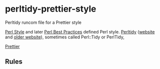 # perltidy-prettier-style
Perltidy runcom file for a Prettier style

[Perl Style](https://perldoc.perl.org/perlstyle.html) and later [Perl Best Practices](http://shop.oreilly.com/product/9780596001735.do) defined Perl style.
[Perltidy](https://github.com/perltidy/perltidy) ([website](https://perltidy.github.io/perltidy/) and [older website](http://perltidy.sourceforge.net/)), sometimes called Perl::Tidy or PerlTidy, 

[Prettier](https://github.com/prettier/prettier)

## Rules

